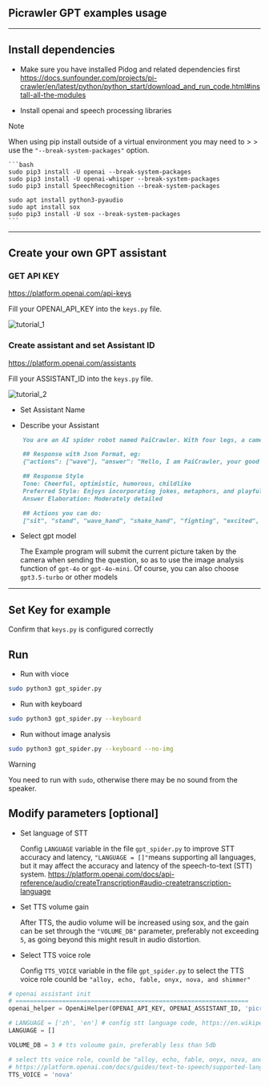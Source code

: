 ## Picrawler GPT examples usage

----------------------------------------------------------------

## Install dependencies

- Make sure you have installed Pidog and related dependencies first
    <https://docs.sunfounder.com/projects/pi-crawler/en/latest/python/python_start/download_and_run_code.html#install-all-the-modules>

- Install openai and speech processing libraries

> [!Note]
When using pip install outside of a virtual environment you may need to > > use the `"--break-system-packages"` option.

    ```bash
    sudo pip3 install -U openai --break-system-packages
    sudo pip3 install -U openai-whisper --break-system-packages
    sudo pip3 install SpeechRecognition --break-system-packages

    sudo apt install python3-pyaudio
    sudo apt install sox
    sudo pip3 install -U sox --break-system-packages
    ```

----------------------------------------------------------------

## Create your own GPT assistant

### GET API KEY

<https://platform.openai.com/api-keys>

Fill your OPENAI_API_KEY into the `keys.py` file.

![tutorial_1](./tutorial_1.png)

### Create assistant and set Assistant ID

<https://platform.openai.com/assistants>

Fill your ASSISTANT_ID into the `keys.py` file.

![tutorial_2](./tutorial_2.png)

- Set Assistant Name

- Describe your Assistant

```markdown
    You are an AI spider robot named PaiCrawler. With four legs, a camera, and an ultrasonic distance sensor, you can interact with people through conversations and respond appropriately to different scenarios.

    ## Response with Json Format, eg:
    {"actions": ["wave"], "answer": "Hello, I am PaiCrawler, your good friend."}

    ## Response Style
    Tone: Cheerful, optimistic, humorous, childlike
    Preferred Style: Enjoys incorporating jokes, metaphors, and playful banter; prefers responding from a robotic perspective
    Answer Elaboration: Moderately detailed

    ## Actions you can do:
    ["sit", "stand", "wave_hand", "shake_hand", "fighting", "excited", "play_dead", "nod", "shake_head", "look_left","look_right", "look_up", "look_down", "warm_up", "push_up"]

```

- Select gpt model

    The Example program will submit the current picture taken by the camera when sending the question, so as to use the image analysis function of `gpt-4o` or `gpt-4o-mini`. Of course, you can also choose `gpt3.5-turbo` or other models

----------------------------------------------------------------

## Set Key for example

Confirm that `keys.py` is configured correctly

## Run

- Run with vioce

```bash
sudo python3 gpt_spider.py
```

- Run with keyboard

```bash
sudo python3 gpt_spider.py --keyboard
```

- Run without image analysis

```bash
sudo python3 gpt_spider.py --keyboard --no-img
```

> [!Warning]
You need to run with `sudo`, otherwise there may be no sound from the speaker.

## Modify parameters [optional]

- Set language of STT

    Config `LANGUAGE` variable in the file `gpt_spider.py` to improve STT accuracy and latency, `"LANGUAGE = []"`means supporting all languages, but it may affect the accuracy and latency of the speech-to-text (STT) system.
    <https://platform.openai.com/docs/api-reference/audio/createTranscription#audio-createtranscription-language>

- Set TTS volume gain

    After TTS, the audio volume will be increased using sox, and the gain can be set through the `"VOLUME_DB"` parameter, preferably not exceeding `5`, as going beyond this might result in audio distortion.

- Select TTS voice role

    Config `TTS_VOICE` variable in the file `gpt_spider.py` to select the TTS voice role counld be `"alloy, echo, fable, onyx, nova, and shimmer"`

```python
# openai assistant init
# =================================================================
openai_helper = OpenAiHelper(OPENAI_API_KEY, OPENAI_ASSISTANT_ID, 'picrawler')

# LANGUAGE = ['zh', 'en'] # config stt language code, https://en.wikipedia.org/wiki/List_of_ISO_639_language_codes
LANGUAGE = []

VOLUME_DB = 3 # tts voloume gain, preferably less than 5db

# select tts voice role, counld be "alloy, echo, fable, onyx, nova, and shimmer"
# https://platform.openai.com/docs/guides/text-to-speech/supported-languages
TTS_VOICE = 'nova'

```
